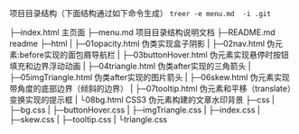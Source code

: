 项目目录结构（下面结构通过如下命令生成）
`treer -e menu.md  -i .git`

├─index.html                                                          主页面
├─menu.md                                                            项目目录结构说明文档
├─README.md                                                    readme
├─html
|  ├─01opacity.html                                                伪类实现盒子阴影
|  ├─02nav.html                                                      伪元素:before实现的面包屑导航栏
|  ├─03buttonHover.html                                       伪元素实现悬停时按钮填充和边界浮动动画
|  ├─04triangle.html                                               伪类after实现的三角箭头
|  ├─05imgTriangle.html                                        伪类after实现的图片箭头
|  ├─06skew.html                                                    伪元素实现带角度的底部边界（倾斜的边界）
|  ├─07tooltip.html                                                  伪元素和平移（translate）变换实现的提示框
|  └08bg.html                                                            CSS3 伪元素构建的文章水印背景
├─css
|  ├─bg.css
|  ├─buttonHover.css
|  ├─imgTriangle.css
|  ├─index.css
|  ├─skew.css
|  ├─tooltip.css
|  └triangle.css